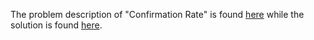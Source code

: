 The problem description of "Confirmation Rate" is found [here](https://leetcode.com/problems/confirmation-rate/description/?envType=study-plan-v2&envId=top-sql-50) while the solution is found [here]().